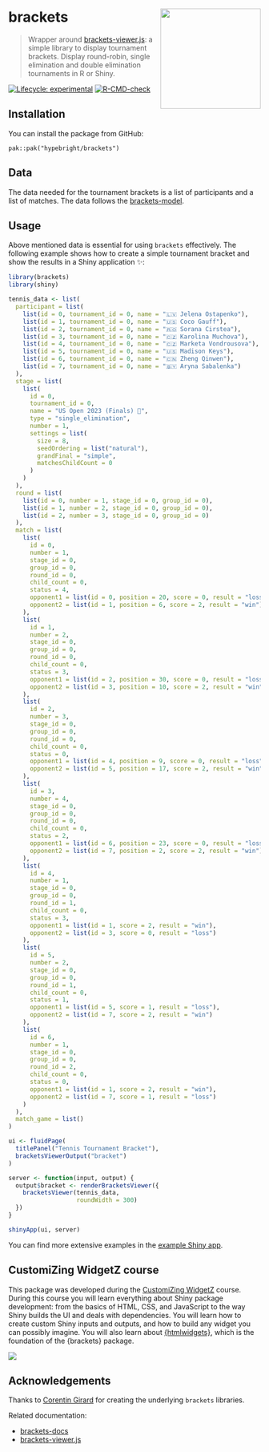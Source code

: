 # brackets <img src="man/figures/logo.png" width="200px" align="right"/>

> Wrapper around [brackets-viewer.js](https://github.com/Drarig29/brackets-viewer.js): a simple library to display tournament brackets. Display round-robin, single elimination and double elimination tournaments in R or Shiny.

<!-- badges: start -->
[![Lifecycle: experimental](https://img.shields.io/badge/lifecycle-experimental-orange.svg)](https://www.tidyverse.org/lifecycle/#experimental)
[![R-CMD-check](https://github.com/hypebright/brackets/actions/workflows/R-CMD-check.yaml/badge.svg)](https://github.com/hypebright/brackets/actions/workflows/R-CMD-check.yaml)
<!-- badges: end -->

## Installation

You can install the package from GitHub:

```         
pak::pak("hypebright/brackets")
```

## Data

The data needed for the tournament brackets is a list of participants and a list of matches. The data follows the [brackets-model](https://drarig29.github.io/brackets-docs/reference/model/).

## Usage

Above mentioned data is essential for using `brackets` effectively. The following example shows how to create a simple tournament bracket and show the results in a Shiny application ✨:

```r
library(brackets)
library(shiny)

tennis_data <- list(
  participant = list(
    list(id = 0, tournament_id = 0, name = "🇱🇻 Jelena Ostapenko"),
    list(id = 1, tournament_id = 0, name = "🇺🇸 Coco Gauff"),
    list(id = 2, tournament_id = 0, name = "🇷🇴 Sorana Cirstea"),
    list(id = 3, tournament_id = 0, name = "🇨🇿 Karolina Muchova"),
    list(id = 4, tournament_id = 0, name = "🇨🇿 Marketa Vondrousova"),
    list(id = 5, tournament_id = 0, name = "🇺🇸 Madison Keys"),
    list(id = 6, tournament_id = 0, name = "🇨🇳 Zheng Qinwen"),
    list(id = 7, tournament_id = 0, name = "🇧🇾 Aryna Sabalenka")
  ),
  stage = list(
    list(
      id = 0,
      tournament_id = 0,
      name = "US Open 2023 (Finals) 🎾",
      type = "single_elimination",
      number = 1,
      settings = list(
        size = 8,
        seedOrdering = list("natural"),
        grandFinal = "simple",
        matchesChildCount = 0
      )
    )
  ),
  round = list(
    list(id = 0, number = 1, stage_id = 0, group_id = 0),
    list(id = 1, number = 2, stage_id = 0, group_id = 0),
    list(id = 2, number = 3, stage_id = 0, group_id = 0)
  ),
  match = list(
    list(
      id = 0,
      number = 1,
      stage_id = 0,
      group_id = 0,
      round_id = 0,
      child_count = 0,
      status = 4,
      opponent1 = list(id = 0, position = 20, score = 0, result = "loss"),
      opponent2 = list(id = 1, position = 6, score = 2, result = "win")
    ),
    list(
      id = 1,
      number = 2,
      stage_id = 0,
      group_id = 0,
      round_id = 0,
      child_count = 0,
      status = 3,
      opponent1 = list(id = 2, position = 30, score = 0, result = "loss"),
      opponent2 = list(id = 3, position = 10, score = 2, result = "win")
    ),
    list(
      id = 2,
      number = 3,
      stage_id = 0,
      group_id = 0,
      round_id = 0,
      child_count = 0,
      status = 0,
      opponent1 = list(id = 4, position = 9, score = 0, result = "loss"),
      opponent2 = list(id = 5, position = 17, score = 2, result = "win")
    ),
    list(
      id = 3,
      number = 4,
      stage_id = 0,
      group_id = 0,
      round_id = 0,
      child_count = 0,
      status = 2,
      opponent1 = list(id = 6, position = 23, score = 0, result = "loss"),
      opponent2 = list(id = 7, position = 2, score = 2, result = "win")
    ),
    list(
      id = 4,
      number = 1,
      stage_id = 0,
      group_id = 0,
      round_id = 1,
      child_count = 0,
      status = 3,
      opponent1 = list(id = 1, score = 2, result = "win"),
      opponent2 = list(id = 3, score = 0, result = "loss")
    ),
    list(
      id = 5,
      number = 2,
      stage_id = 0,
      group_id = 0,
      round_id = 1,
      child_count = 0,
      status = 1,
      opponent1 = list(id = 5, score = 1, result = "loss"),
      opponent2 = list(id = 7, score = 2, result = "win")
    ),
    list(
      id = 6,
      number = 1,
      stage_id = 0,
      group_id = 0,
      round_id = 2,
      child_count = 0,
      status = 0,
      opponent1 = list(id = 1, score = 2, result = "win"),
      opponent2 = list(id = 7, score = 1, result = "loss")
    )
  ),
  match_game = list()
)

ui <- fluidPage(
  titlePanel("Tennis Tournament Bracket"),
  bracketsViewerOutput("bracket")
)

server <- function(input, output) {
  output$bracket <- renderBracketsViewer({
    bracketsViewer(tennis_data,
                   roundWidth = 300)
  })
}

shinyApp(ui, server)

```

You can find more extensive examples in the [example Shiny app](https://github.com/hypebright/brackets/tree/main/inst/examples).

## CustomiZing WidgetZ course

This package was developed during the [CustomiZing WidgetZ](https://athlyticz.com/shiny-iii) course. During this course you will learn everything about Shiny package development: from the basics of HTML, CSS, and JavaScript to the way Shiny builds the UI and deals with dependencies. You will learn how to create custom Shiny inputs and outputs, and how to build any widget you can possibly imagine. You will also learn about [{htmlwidgets}](https://www.htmlwidgets.org), which is the foundation of the {brackets} package.

[<img src="man/figures/athlyticz.png">](https://athlyticz.com/shiny-iii)

## Acknowledgements

Thanks to [Corentin Girard](https://github.com/Drarig29) for creating the underlying `brackets` libraries.

Related documentation:

-   [brackets-docs](https://drarig29.github.io/brackets-docs/)
-   [brackets-viewer.js](https://github.com/Drarig29/brackets-viewer.js?tab=readme-ov-file)
